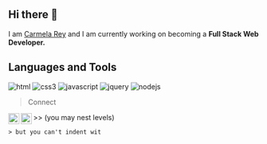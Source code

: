  ##                                                                   Hi there 👋 


 I am [Carmela Rey](https://github.com/Cdrcar/Portfolio-CarmelaRey) and I am currently working on becoming a **Full Stack Web Developer.**
 
 ## Languages and Tools
 
![html](https://user-images.githubusercontent.com/117651175/227209964-1c5b8ffe-1b28-44c9-99a9-84903c4e1991.png)
![css3](https://user-images.githubusercontent.com/117651175/227210448-b57078e4-d138-4d77-ad5a-a829a4808394.png)
![javascript](https://user-images.githubusercontent.com/117651175/227210659-d32e7636-0448-4083-a258-45156edb302e.png)
![jquery](https://user-images.githubusercontent.com/117651175/227211310-0b1088b4-92b3-4c9f-847b-2778031d2b10.png)
![nodejs](https://user-images.githubusercontent.com/117651175/227211621-25435d7e-8c74-44a8-a3ac-90d3e3c7f9ca.png)





> Connect
>  <a href="https://www.instagram.com/carmelaarey/?next=%2F/" rel="nofollow">
  <img align="left" alt="Carmela's Instagram" width="22px" src="https://raw.githubusercontent.com/hussainweb/hussainweb/main/icons/instagram.png" style="max-width: 100%;">
</a>
 
> <a href="https://www.linkedin.com/in/carmelarey/" rel="nofollow">
  <img align="left" alt="Carmela's LinkedIN" width="22px" src="https://raw.githubusercontent.com/peterthehan/peterthehan/master/assets/linkedin.svg" style="max-width: 100%;">
</a>
>> (you may nest levels)

    > but you can't indent wit

 
 
 
 
 
<!--
**Cdrcar/Cdrcar** is a ✨ _special_ ✨ repository because its `README.md` (this file) appears on your GitHub profile.


![mailto:carmela881@outlook.com](https://user-images.githubusercontent.com/117651175/227233507-3f38f957-bfdc-41e3-8253-395abd98c036.png)

Here are some ideas to get you started:

- 🔭 I’m currently working on ...
- 🌱 I’m currently learning ...
- 👯 I’m looking to collaborate on ...
- 🤔 I’m looking for help with ...
- 💬 Ask me about ...
- 📫 How to reach me: ...
- 😄 Pronouns: ...
- ⚡ Fun fact: ...
-->
